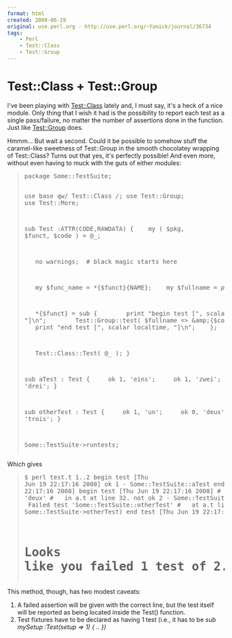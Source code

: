 ```yaml
---
format: html
created: 2008-06-19
original: use.perl.org - http://use.perl.org/~Yanick/journal/36734
tags:
    - Perl
    - Test::Class
    - Test::Group
---
```


# Test::Class + Test::Group

<p>
I've been playing with
<a href="http://search.cpan.org/~adie/Test-Class/" rel="nofollow">Test::Class</a>
lately and,
I must say, it's a heck of a nice module. Only thing that
I wish it had is the possibility to report each test as
a single pass/failure, no matter the number of assertions
done in the function.  Just like
<a href="http://search.cpan.org/~domq/Test-Group" rel="nofollow">Test::Group</a> does.</p><p>Hmmm... But wait a second.  Could it be possible to somehow stuff the
caramel-like sweetness of Test::Group in the smooth chocolatey
wrapping of Test::Class? Turns out that yes, it's perfectly possible! And
even more, without even having to muck with the guts of either
modules:</p><blockquote><div><p> <pre>package Some::TestSuite;
 
use base qw/ Test::Class<nobr> <wbr></wbr></nobr>/;
use Test::Group;
use Test::More;
 
sub Test<nobr> <wbr></wbr></nobr>:ATTR(CODE,RAWDATA) {
   my ( $pkg, $funct, $code ) = @_;
 
   no warnings;  # black magic starts here
 
   my $func_name = *{$funct}{NAME};
   my $fullname = $pkg.'::'.$func_name;
 
   *{$funct} = sub {
       print "begin test [", scalar localtime, "]\n";
       Test::Group::test( $fullname => \&amp;{$code} );
       print "end test [", scalar localtime, "]\n";
   };
 
   Test::Class::Test( @_ );
}
 
sub aTest : Test {
    ok 1, 'eins';
    ok 1, 'zwei';
    ok 1, 'drei';
}
 
sub otherTest : Test {
    ok 1, 'un';
    ok 0, 'deux';
    ok 1, 'trois';
}
 
Some::TestSuite->runtests;</pre></p></div> </blockquote><p>Which
gives</p><blockquote><div><p> <pre>$ perl test.t
1..2
begin test [Thu Jun 19 22:17:16 2008]
ok 1 - Some::TestSuite::aTest
end test [Thu Jun 19 22:17:16 2008]
begin test [Thu Jun 19 22:17:16 2008]
#   Failed test 'deux'
#   in a.t at line 32.
not ok 2 - Some::TestSuite::otherTest
#   Failed test 'Some::TestSuite::otherTest'
#   at a.t line 17.
#   (in Some::TestSuite->otherTest)
end test [Thu Jun 19 22:17:16 2008]
# Looks like you failed 1 test of 2.</pre></p></div> </blockquote><p>This method, though, has two modest caveats:</p><ol>
<li>A failed assertion will be given with the correct line,
    but the test itself will be reported as being located inside
    the Test() function.</li><li>Test fixtures have to be declared as having 1 test (i.e.,
it has to be <i>sub mySetup<nobr> <wbr></wbr></nobr>:Test(setup => 1) {<nobr> <wbr></wbr></nobr>.. })</i></li></ol>
